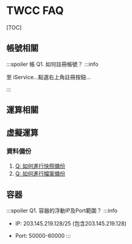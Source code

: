 # TWCC FAQ

[TOC]

## 帳號相關

:::spoiler 帳 Q1. 如何註冊帳號？
:::info


至 iService...點選右上角註冊按鈕...


:::




## 運算相關

## 虛擬運算 

### 資料備份

1. [Q: 如何進行快照備份]()
1. [Q: 如何進行檔案備份]()

## 容器

:::spoiler Q1. 容器的浮動IP及Port範圍？
:::info
* IP:
203.145.219.128/25 (包含203.145.219.128)

* Port:
50000-60000
:::